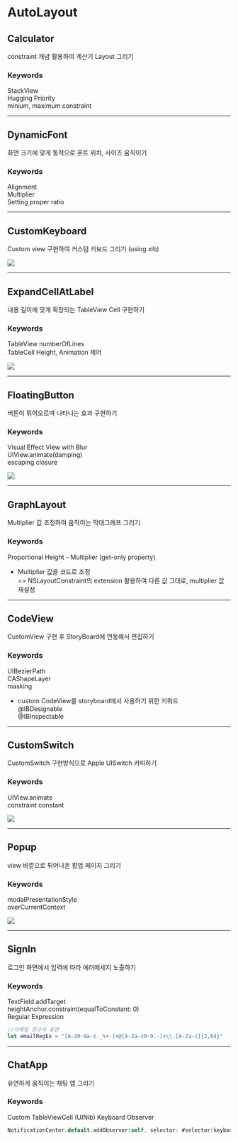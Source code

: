 # AutoLayout

## Calculator
constraint 개념 활용하여 계산기 Layout 그리기  

### Keywords
StackView  
Hugging Priority  
minium, maximum constraint  


- - -

## DynamicFont
화면 크기에 맞게 동적으로 폰트 위치, 사이즈 움직이기  

### Keywords
Alignment  
Multiplier  
Setting proper ratio  


- - -

## CustomKeyboard
Custom view 구현하여 커스텀 키보드 그리기 (using xib)  

![](https://github.com/KKANG00/AutoLayout/blob/main/CustomKeyboard/CustomKeyboard.png)


- - -

## ExpandCellAtLabel
내용 길이에 맞게 확장되는 TableView Cell 구현하기  

### Keywords
TableView numberOfLines  
TableCell Height, Animation 제어  

![](https://github.com/KKANG00/AutoLayout/blob/main/ExpandCellAtLabel/ExpandCellAtLabel.gif)


- - -

## FloatingButton
버튼이 튀어오르며 나타나는 효과 구현하기  

### Keywords
Visual Effect View with Blur  
UIView.animate(damping)   
escaping closure  

![](https://github.com/KKANG00/AutoLayout/blob/main/FloatingButton/FloatingButton.gif)


- - -

## GraphLayout
Multiplier 값 조정하여 움직이는 막대그래프 그리기  

### Keywords
Proportional Height - Multiplier (get-only property)  
* Multiplier 값을 코드로 조정  
=> NSLayoutConstraint의 extension 활용하여 다른 값 그대로, multiplier 값 재설정  


- - -

## CodeView
CustomView 구현 후 StoryBoard에 연동해서 편집하기  

### Keywords
UIBezierPath  
CAShapeLayer  
masking  
* custom CodeView를 storyboard에서 사용하기 위한 키워드  
@IBDesignable  
@IBInspectable  


- - -

## CustomSwitch
CustomSwitch 구현방식으로 Apple UISwitch 카피하기  

### Keywords
UIView.animate  
constraint constant  

![](https://github.com/KKANG00/AutoLayout/blob/main/CustomSwitch/CustomSwitch.gif)


- - -

## Popup
view 바깥으로 튀어나온 팝업 페이지 그리기  

### Keywords
modalPresentationStyle  
overCurrentContext  

![](https://github.com/KKANG00/AutoLayout/blob/main/Popup/Popup.png)


- - -

## SignIn
로그인 화면에서 입력에 따라 에러메세지 노출하기  

### Keywords
TextField.addTarget  
heightAnchor.constraint(equalToConstant: 0)  
Regular Expression  
``` swift
//이메일 정규식 표현  
let emailRegEx = "[A-Z0-9a-z._%+-]+@[A-Za-z0-9.-]+\\.[A-Za-z]{2,64}"
```


- - -

## ChatApp
유연하게 움직이는 채팅 앱 그리기

### Keywords
Custom TableViewCell (UINib)
Keyboard Observer  
``` swift
NotificationCenter.default.addObserver(self, selector: #selector(keyboardWillShow), name: UIResponder.keyboardWillShowNotification, object: nil)
```
